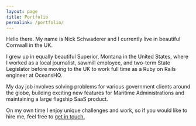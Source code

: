 ```yaml
---
layout: page
title: Portfolio
permalink: /portfolio/
---
```


Hello there. My name is Nick Schwaderer and I currently live in beautiful Cornwall
in the UK.

I grew up in equally beautiful Superior, Montana in the United States, where
I worked as a local journalist, sawmill employee, and two-term State Legislator
before moving to the UK to work full time as a Ruby on Rails engineer at OceansHQ.

My day job involves solving problems for various government clients around the
globe, building exciting new features for Maritime Administrations and maintaining
a large flagship SaaS product.

On my own time I enjoy unique challenges and work, so if you would like to hire
me, feel free to [get in touch.](mailto:nicholas.schwaderer@gmail.com)
